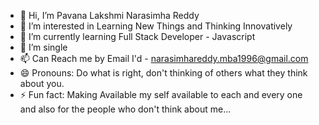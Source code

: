 - 👋 Hi, I’m Pavana Lakshmi Narasimha Reddy
- 👀 I’m interested in Learning New Things and Thinking Innovatively
- 🌱 I’m currently learning Full Stack Developer - Javascript
- 💞️ I’m single
- 📫 Can Reach me by Email I'd - narasimhareddy.mba1996@gmail.com
- 😄 Pronouns: Do what is right, don't thinking of others what they think about you.
- ⚡ Fun fact: Making Available my self available to each and every one and also for the people who don't think about me...

<!---
NarasimhaReddyFSD/NarasimhaReddyFSD is a ✨ special ✨ repository because its `README.md` (this file) appears on your GitHub profile.
You can click the Preview link to take a look at your changes.
--->
